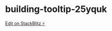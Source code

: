 # building-tooltip-25yquk

[Edit on StackBlitz ⚡️](https://stackblitz.com/edit/building-tooltip-25yquk)